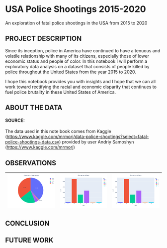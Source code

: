 # USA Police Shootings 2015-2020
An exploration of fatal police shootings in the USA from 2015 to 2020

## PROJECT DESCRIPTION
Since its inception, police in America have continued to have a tenuous and volatile relationship with many of its citizens, especially those of lower economic status and people of color. In this notebook I will perform a exploratory data analysis on a dataset that consists of people killed by police throughout the United States from the year 2015 to 2020.

I hope this notebook provides you with insights and I hope that we can all work toward rectifying the racial and economic disparity that continues to fuel police brutality in these United States of America.

## ABOUT THE DATA 

#### SOURCE: 
The data used in this note book comes from Kaggle (https://www.kaggle.com/mrmorj/data-police-shootings?select=fatal-police-shootings-data.csv)
provided by user Andriy Samoshyn (https://www.kaggle.com/mrmorj)

## OBSERVATIONS

| ![alt text](police_ageranges.png)   | ![alt text](police_race.png) | ![alt text](police_race.png) |
| ------------- |:-------------:| -----:|


## CONCLUSION

## FUTURE WORK
